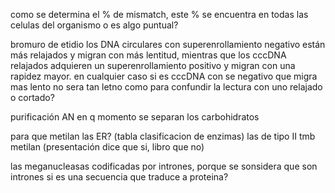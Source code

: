 como se determina el % de mismatch, este % se encuentra en todas las celulas del organismo o es algo puntual?

bromuro de etidio los DNA circulares con superenrollamiento negativo están más relajados y migran con más lentitud, mientras que los cccDNA relajados adquieren un superenrollamiento positivo y migran con una rapidez mayor.
en cualquier caso si es cccDNA con se negativo que migra mas lento no sera tan letno como para confundir la lectura con uno relajado o cortado?

purificación AN en q momento se separan los carbohidratos

para que metilan las ER? (tabla clasificacion de enzimas)
las de tipo II tmb metilan (presentación dice que si, libro que no)

las meganucleasas codificadas por intrones, porque se sonsidera que son intrones si es una secuencia que traduce a proteina?

